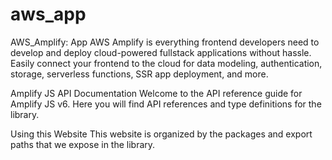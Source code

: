# aws_app
AWS_Amplify: App
AWS Amplify is everything frontend developers need to develop and deploy cloud-powered fullstack applications without hassle. Easily connect your frontend to the cloud for data modeling, authentication, storage, serverless functions, SSR app deployment, and more.

Amplify JS API Documentation
Welcome to the API reference guide for Amplify JS v6. Here you will find API references and type definitions for the library.

Using this Website
This website is organized by the packages and export paths that we expose in the library.
